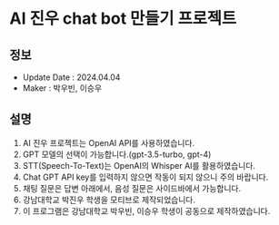 # AI 진우 chat bot 만들기 프로젝트

## 정보
- Update Date : 2024.04.04
- Maker : 박우빈, 이승우

## 설명
1. AI 진우 프로젝트는 OpenAI API를 사용하였습니다.
2. GPT 모델의 선택이 가능합니다.(gpt-3.5-turbo, gpt-4)
3. STT(Speech-To-Text)는 OpenAI의 Whisper AI를 활용하였습니다.
4. Chat GPT API key를 입력하지 않으면 작동이 되지 않으니 주의 바랍니다.
5. 채팅 질문은 답변 아래에서, 음성 질문은 사이드바에서 가능합니다.
6. 강남대학교 박진우 학생을 모티브로 제작되었습니다.
7. 이 프로그램은 강남대학교 박우빈, 이승우 학생이 공동으로 제작하였습니다.
